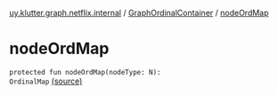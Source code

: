 [uy.klutter.graph.netflix.internal](../index.md) / [GraphOrdinalContainer](index.md) / [nodeOrdMap](.)


# nodeOrdMap
<code>protected fun nodeOrdMap(nodeType: N): OrdinalMap<String></code> [(source)](https://github.com/kohesive/klutter/blob/master/netflix-graph-jdk6/src/main/kotlin/uy/klutter/graph/netflix/internal/Ordinals.kt#L23)<br/>

